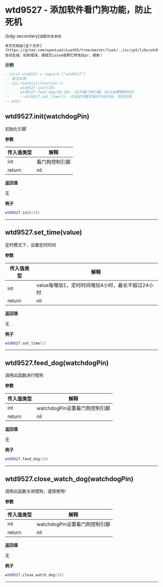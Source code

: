 # wtd9527 - 添加软件看门狗功能，防止死机

{bdg-secondary}`适配状态未知`

```{note}
本页文档由[这个文件](https://gitee.com/openLuat/LuatOS/tree/master/luat/../script/libs/wtd9527.lua)自动生成。如有错误，请提交issue或帮忙修改后pr，谢谢！
```


**示例**

```lua
--local wtd9527 = require ("wtd9527")
-- 用法实例
-- sys.taskInit(function ()
--     wtd9527.init(28)
--     wtd9527.feed_dog(28,10)--28为看门狗引脚，10为设置喂狗时间
--     --wtd9527.set_time(1)--开启定时模式再打开此代码，否则无效
-- end)

```

## wtd9527.init(watchdogPin)



初始化引脚

**参数**

|传入值类型|解释|
|-|-|
|int|看门狗控制引脚|
|return|nil|

**返回值**

无

**例子**

```lua
wtd9527.init(28)

```

---

## wtd9527.set_time(value)



定时模式下，设置定时时间

**参数**

|传入值类型|解释|
|-|-|
|int|value每增加1，定时时间增加4小时，最长不超过24小时|
|return|nil|

**返回值**

无

**例子**

```lua
wtd9527.set_time(1)

```

---

## wtd9527.feed_dog(watchdogPin)



调用此函数进行喂狗

**参数**

|传入值类型|解释|
|-|-|
|int|watchdogPin设置看门狗控制引脚|
|return|nil|

**返回值**

无

**例子**

```lua
wtd9527.feed_dog(28)

```

---

## wtd9527.close_watch_dog(watchdogPin)



调用此函数关闭喂狗，谨慎使用!

**参数**

|传入值类型|解释|
|-|-|
|int|watchdogPin设置看门狗控制引脚|
|return|nil|

**返回值**

无

**例子**

```lua
wtd9527.close_watch_dog(28)

```

---

